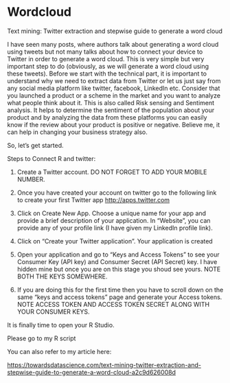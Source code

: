 # Wordcloud
Text mining: Twitter extraction and stepwise guide to generate a word cloud

I have seen many posts, where authors talk about generating a word cloud using tweets but not many talks about how to connect your device to Twitter in order to generate a word cloud. This is very simple but very important step to do (obviously, as we will generate a word cloud using these tweets). Before we start with the technical part, it is important to understand why we need to extract data from Twitter or let us just say from any social media platform like twitter, facebook, LinkedIn etc. Consider that you launched a product or a scheme in the market and you want to analyze what people think about it. This is also called Risk sensing and Sentiment analysis. It helps to determine the sentiment of the population about your product and by analyzing the data from these platforms you can easily know if the review about your product is positive or negative. Believe me, it can help in changing your business strategy also.


So, let’s get started.

Steps to Connect R and twitter:

1. Create a Twitter account. DO NOT FORGET TO ADD YOUR MOBILE NUMBER.
2. Once you have created your account on twitter go to the following link to create your first Twitter app
http://apps.twitter.com
3. Click on Create New App. Choose a unique name for your app and provide a brief description of your application. In “Website”, you can provide any of your profile link (I have given my LinkedIn profile link). 
4. Click on “Create your Twitter application”. Your application is created

5. Open your application and go to “Keys and Access Tokens” to see your Consumer Key (API key) and Consumer Secret (API Secret) key. I have hidden mine but once you are on this stage you shoud see yours. NOTE BOTH THE KEYS SOMEWHERE.

6. If you are doing this for the first time then you have to scroll down on the same “keys and access tokens” page and generate your Access tokens. NOTE ACCESS TOKEN AND ACCESS TOKEN SECRET ALONG WITH YOUR CONSUMER KEYS.

It is finally time to open your R Studio.

Please go to my R script 

You can also refer to my article here: 

https://towardsdatascience.com/text-mining-twitter-extraction-and-stepwise-guide-to-generate-a-word-cloud-a2c9d626008d
